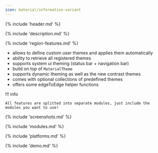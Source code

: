 ```yaml
---
icon: material/information-variant
---
```


{% include 'header.md' %}

{% include 'description.md' %}

{% include 'region-features.md' %}

* allows to define custom user themes and applies them automatically
* ability to retrieve all registered themes
* supports system ui theming (status bar + navigation bar)
* build on top of `MaterialTheme`
* supports dynamic theming as well as the new contrast themes
* comes with optional collections of predefined themes
* offers some edgeToEdge helper functions

!!! info
    
    All features are splitted into separate modules, just include the modules you want to use!

{% include 'screenshots.md' %}

{% include 'modules.md' %}

{% include 'platforms.md' %}

{% include 'demo.md' %}